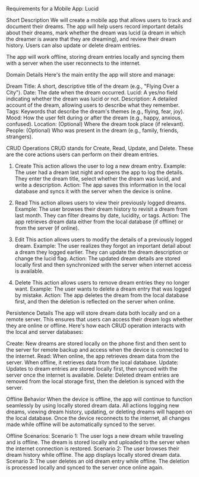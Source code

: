 Requirements for a Mobile App: Lucid

Short Description
We will create a mobile app that allows users to track and document their dreams. The app will help users record important details about their dreams, mark whether the dream was lucid (a dream in which the dreamer is aware that they are dreaming), and review their dream history. Users can also update or delete dream entries.

The app will work offline, storing dream entries locally and syncing them with a server when the user reconnects to the internet.

Domain Details
Here's the main entity the app will store and manage:

Dream
Title: A short, descriptive title of the dream (e.g., "Flying Over a City").
Date: The date when the dream occurred.
Lucid: A yes/no field indicating whether the dream was lucid or not.
Description: A detailed account of the dream, allowing users to describe what they remember.
Tags: Keywords that describe the dream's themes (e.g., flying, fear, joy).
Mood: How the user felt during or after the dream (e.g., happy, anxious, confused).
Location: (Optional) Where the dream took place (if relevant).
People: (Optional) Who was present in the dream (e.g., family, friends, strangers).

CRUD Operations
CRUD stands for Create, Read, Update, and Delete. These are the core actions users can perform on their dream entries.

1. Create
This action allows the user to log a new dream entry.
Example: The user had a dream last night and opens the app to log the details. They enter the dream title, select whether the dream was lucid, and write a description.
Action: The app saves this information in the local database and syncs it with the server when the device is online.

2. Read
This action allows users to view their previously logged dreams.
Example: The user browses their dream history to revisit a dream from last month. They can filter dreams by date, lucidity, or tags.
Action: The app retrieves dream data either from the local database (if offline) or from the server (if online).

3. Edit
This action allows users to modify the details of a previously logged dream.
Example: The user realizes they forgot an important detail about a dream they logged earlier. They can update the dream description or change the lucid flag.
Action: The updated dream details are stored locally first and then synchronized with the server when internet access is available.

4. Delete
This action allows users to remove dream entries they no longer want.
Example: The user wants to delete a dream entry that was logged by mistake.
Action: The app deletes the dream from the local database first, and then the deletion is reflected on the server when online.

Persistence Details
The app will store dream data both locally and on a remote server. This ensures that users can access their dream logs whether they are online or offline. Here's how each CRUD operation interacts with the local and server databases:

Create: New dreams are stored locally on the phone first and then sent to the server for remote backup and access when the device is connected to the internet.
Read: When online, the app retrieves dream data from the server. When offline, it retrieves data from the local database.
Update: Updates to dream entries are stored locally first, then synced with the server once the internet is available.
Delete: Deleted dream entries are removed from the local storage first, then the deletion is synced with the server.

Offline Behavior
When the device is offline, the app will continue to function seamlessly by using locally stored dream data. All actions logging new dreams, viewing dream history, updating, or deleting dreams will happen on the local database. Once the device reconnects to the internet, all changes made while offline will be automatically synced to the server.

Offline Scenarios:
Scenario 1: The user logs a new dream while traveling and is offline. The dream is stored locally and uploaded to the server when the internet connection is restored.
Scenario 2: The user browses their dream history while offline. The app displays locally stored dream data.
Scenario 3: The user deletes an old dream entry while offline. The deletion is processed locally and synced to the server once online again.
